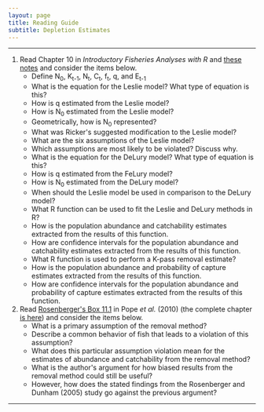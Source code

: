 ```yaml
---
layout: page
title: Reading Guide
subtitle: Depletion Estimates
---
```


----

1. Read Chapter 10 in *Introductory Fisheries Analyses with R* and [these notes](BKG.html) and consider the items below.
    * Define N<sub>0</sub>, K<sub>t-1</sub>, N<sub>t</sub>, C<sub>t</sub>, f<sub>t</sub>, q, and E<sub>t-1</sub>
    * What is the equation for the Leslie model? What type of equation is this?
    * How is q estimated from the Leslie model?
    * How is N<sub>0</sub> estimated from the Leslie model?
    * Geometrically, how is N<sub>0</sub> represented?
    * What was Ricker's suggested modification to the Leslie model?
    * What are the six assumptions of the Leslie model?
    * Which assumptions are most likely to be violated? Discuss why.
    * What is the equation for the DeLury model? What type of equation is this?
    * How is q estimated from the FeLury model?
    * How is N<sub>0</sub> estimated from the DeLury model?
    * When should the Leslie model be used in comparison to the DeLury model?
    * What R function can be used to fit the Leslie and DeLury methods in R?
    * How is the population abundance and catchability estimates extracted from the results of this function.
    * How are confidence intervals for the population abundance and catchability estimates extracted from the results of this function.
    * What R function is used to perform a K-pass removal estimate?
    * How is the population abundance and probability of capture estimates extracted from the results of this function.
    * How are confidence intervals for the population abundance and probability of capture estimates extracted from the results of this function.
1. Read [Rosenberger's Box 11.1](Popeetal-2010-Box11-1.pdf) in Pope *et al.* (2010) (the complete chapter [is here](http://www.fs.fed.us/rm/pubs_other/rmrs_2010_pope_k001.pdf)) and consider the items below.
    * What is a primary assumption of the removal method?
    * Describe a common behavior of fish that leads to a violation of this assumption?
    * What does this particular assumption violation mean for the estimates of abundance and catchability from the removal method?
    * What is the author's argument for how biased results from the removal method could still be useful?
    * However, how does the stated findings from the Rosenberger and Dunham (2005) study go against the previous argument?

----
